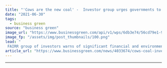 ```yaml
---
title: "'Cows are the new coal' -  Investor group urges governments to set clear emissions goals for agricultural sector"
date: "2021-06-30"
tags: 
  - business green
source: "business green"
image_url: "https://www.businessgreen.com/api/v1/wps/6db3e74/56cd79e1-917a-48f7-a05d-bd9535961380/4/cattle-market-185x114.png"
image_fp: "/assets/img/post_thumbnails/100.png"
lead: "
 FAIRR group of investors warns of significant financial and environmental risks if 'cow shaped hole' at the heart of global decarbonisation efforts it not addressed ..."
article_url: "https://www.businessgreen.com/news/4033674/cows-coal-investor-group-urges-governments-set-emissions-goals-agricultural-sector"
---
```


---

